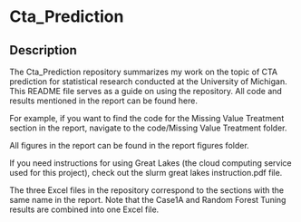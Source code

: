 # Cta_Prediction

## Description
The Cta_Prediction repository summarizes my work on the topic of CTA prediction for statistical research conducted at the University of Michigan. This README file serves as a guide on using the repository. All code and results mentioned in the report can be found here.

For example, if you want to find the code for the Missing Value Treatment section in the report, navigate to the code/Missing Value Treatment folder.

All figures in the report can be found in the report figures folder.

If you need instructions for using Great Lakes (the cloud computing service used for this project), check out the slurm great lakes instruction.pdf file.

The three Excel files in the repository correspond to the sections with the same name in the report. Note that the Case1A and Random Forest Tuning results are combined into one Excel file.
